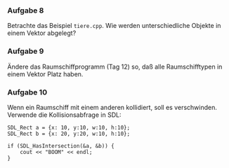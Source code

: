 ### Aufgabe 8

Betrachte das Beispiel `tiere.cpp`. Wie werden unterschiedliche Objekte in einem Vektor abgelegt?

### Aufgabe 9

Ändere das Raumschiffprogramm (Tag 12) so, daß alle Raumschifftypen in einem Vektor Platz haben.

### Aufgabe 10

Wenn ein Raumschiff mit einem anderen kollidiert, soll es verschwinden.
Verwende die Kollisionsabfrage in SDL:

	SDL_Rect a = {x: 10, y:10, w:10, h:10};
	SDL_Rect b = {x: 20, y:20, w:10, h:10};

    if (SDL_HasIntersection(&a, &b)) {
    	cout << "BOOM" << endl;
    }
